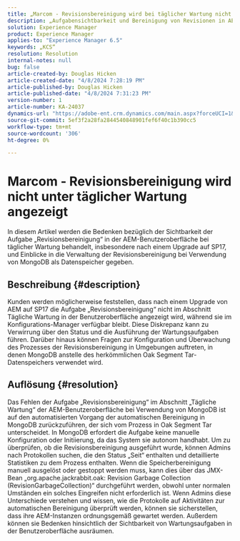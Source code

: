 ```yaml
---
title: „Marcom - Revisionsbereinigung wird bei täglicher Wartung nicht angezeigt“
description: „Aufgabensichtbarkeit und Bereinigung von Revisionen in AEM mit MongoDB“
solution: Experience Manager
product: Experience Manager
applies-to: "Experience Manager 6.5"
keywords: „KCS“
resolution: Resolution
internal-notes: null
bug: false
article-created-by: Douglas Hicken
article-created-date: "4/8/2024 7:28:19 PM"
article-published-by: Douglas Hicken
article-published-date: "4/8/2024 7:31:23 PM"
version-number: 1
article-number: KA-24037
dynamics-url: "https://adobe-ent.crm.dynamics.com/main.aspx?forceUCI=1&pagetype=entityrecord&etn=knowledgearticle&id=1f8cd022-def5-ee11-a1fe-6045bd0065b6"
source-git-commit: 5ef3f2a28fa2844540848901fef6f40c1b390cc5
workflow-type: tm+mt
source-wordcount: '306'
ht-degree: 0%

---
```


# Marcom - Revisionsbereinigung wird nicht unter täglicher Wartung angezeigt


In diesem Artikel werden die Bedenken bezüglich der Sichtbarkeit der Aufgabe „Revisionsbereinigung“ in der AEM-Benutzeroberfläche bei täglicher Wartung behandelt, insbesondere nach einem Upgrade auf SP17, und Einblicke in die Verwaltung der Revisionsbereinigung bei Verwendung von MongoDB als Datenspeicher gegeben.

## Beschreibung {#description}


Kunden werden möglicherweise feststellen, dass nach einem Upgrade von AEM auf SP17 die Aufgabe „Revisionsbereinigung“ nicht im Abschnitt Tägliche Wartung in der Benutzeroberfläche angezeigt wird, während sie im Konfigurations-Manager verfügbar bleibt. Diese Diskrepanz kann zu Verwirrung über den Status und die Ausführung der Wartungsaufgaben führen. Darüber hinaus können Fragen zur Konfiguration und Überwachung des Prozesses der Revisionsbereinigung in Umgebungen auftreten, in denen MongoDB anstelle des herkömmlichen Oak Segment Tar-Datenspeichers verwendet wird.


## Auflösung {#resolution}


Das Fehlen der Aufgabe „Revisionsbereinigung“ im Abschnitt „Tägliche Wartung“ der AEM-Benutzeroberfläche bei Verwendung von MongoDB ist auf den automatisierten Vorgang der automatischen Bereinigung in MongoDB zurückzuführen, der sich vom Prozess in Oak Segment Tar unterscheidet. In MongoDB erfordert die Aufgabe keine manuelle Konfiguration oder Initiierung, da das System sie autonom handhabt. Um zu überprüfen, ob die Revisionsbereinigung ausgeführt wurde, können Admins nach Protokollen suchen, die den Status „Seit“ enthalten und detaillierte Statistiken zu dem Prozess enthalten. Wenn die Speicherbereinigung manuell ausgelöst oder gestoppt werden muss, kann dies über das JMX-Bean „org.apache.jackrabbit.oak: Revision Garbage Collection (RevisionGarbageCollection)“ durchgeführt werden, obwohl unter normalen Umständen ein solches Eingreifen nicht erforderlich ist. Wenn Admins diese Unterschiede verstehen und wissen, wie die Protokolle auf Aktivitäten zur automatischen Bereinigung überprüft werden, können sie sicherstellen, dass ihre AEM-Instanzen ordnungsgemäß gewartet werden. Außerdem können sie Bedenken hinsichtlich der Sichtbarkeit von Wartungsaufgaben in der Benutzeroberfläche ausräumen.
